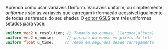 Aprenda como usar variáveis Uniform. Variáveis uniform, ou simplesmente *uniformes* são as variáveis que carregam informação acessível igualmente de todas as threads do seu shader. O [editor GSLS](http://editor.thebookofshaders.com/) tem três uniformes setados para você.

```glsl
uniform vec2 u_resolution; // Tamanho do canvas  (largura,altura)
uniform vec2 u_mouse;      // posição do mouse em pixels da tela
uniform float u_time;	  // Tempo em segundos desde carregamento
```
